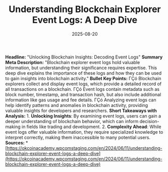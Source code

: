﻿---
title: 'Understanding Blockchain Explorer Event Logs: A Deep Dive'
date: '2025-08-20'
category: Markets
summary: ''
slug: understanding blockchain explorer event logs a deep dive
source_urls:
- https://okcoinacademy.wpcomstaging.com/en/2024/06/11/understanding-blockchain-explorer-event-logs-a-deep-dive
seo:
  title: 'Understanding Blockchain Explorer Event Logs: A Deep Dive | Hash n Hedge'
  description: ''
  keywords:
  - news
  - markets
  - brief
---

**Headline:** "Unlocking Blockchain Insights: Decoding Event Logs"  **Summary Meta Description:** "Blockchain explorer event logs hold valuable information, but understanding their significance requires expertise. This deep dive explains the importance of these logs and how they can be used to gain insights into blockchain activity."  **Bullet Key Points:**  ΓÇó Blockchain explorers collect and display event logs, which provide a detailed record of all transactions on a blockchain. ΓÇó Event logs contain metadata such as block number, timestamp, and transaction hash, but also include additional information like gas usage and fee details. ΓÇó Analyzing event logs can help identify patterns and anomalies in blockchain activity, providing valuable insights for developers and researchers.  **Short Takeaways with Analysis:**  1. **Unlocking Insights**: By examining event logs, users can gain a deeper understanding of blockchain behavior, which can inform decision-making in fields like trading and development. 2. **Complexity Ahead**: While event logs offer valuable information, they require specialized knowledge to interpret correctly, making them inaccessible to many potential users.  **Sources:**  * [https://okcoinacademy.wpcomstaging.com/en/2024/06/11/understanding-blockchain-explorer-event-logs-a-deep-dive](https://okcoinacademy.wpcomstaging.com/en/2024/06/11/understanding-blockchain-explorer-event-logs-a-deep-dive) 
